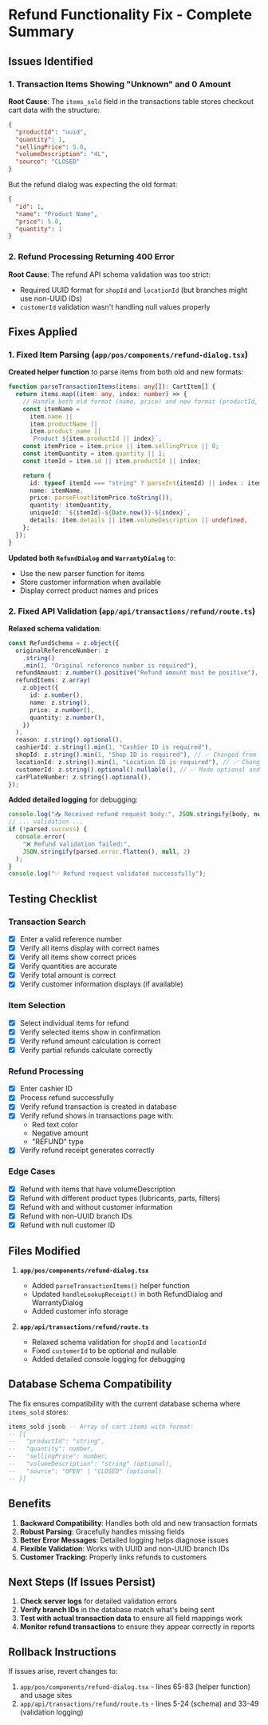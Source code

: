 # Refund Functionality Fix - Complete Summary

## Issues Identified

### 1. Transaction Items Showing "Unknown" and 0 Amount

**Root Cause**: The `items_sold` field in the transactions table stores checkout cart data with the structure:

```json
{
  "productId": "uuid",
  "quantity": 1,
  "sellingPrice": 5.0,
  "volumeDescription": "4L",
  "source": "CLOSED"
}
```

But the refund dialog was expecting the old format:

```json
{
  "id": 1,
  "name": "Product Name",
  "price": 5.0,
  "quantity": 1
}
```

### 2. Refund Processing Returning 400 Error

**Root Cause**: The refund API schema validation was too strict:

- Required UUID format for `shopId` and `locationId` (but branches might use non-UUID IDs)
- `customerId` validation wasn't handling null values properly

## Fixes Applied

### 1. Fixed Item Parsing (`app/pos/components/refund-dialog.tsx`)

**Created helper function** to parse items from both old and new formats:

```typescript
function parseTransactionItems(items: any[]): CartItem[] {
  return items.map((item: any, index: number) => {
    // Handle both old format (name, price) and new format (productId, sellingPrice)
    const itemName =
      item.name ||
      item.productName ||
      item.product_name ||
      `Product ${item.productId || index}`;
    const itemPrice = item.price || item.sellingPrice || 0;
    const itemQuantity = item.quantity || 1;
    const itemId = item.id || item.productId || index;

    return {
      id: typeof itemId === "string" ? parseInt(itemId) || index : itemId,
      name: itemName,
      price: parseFloat(itemPrice.toString()),
      quantity: itemQuantity,
      uniqueId: `${itemId}-${Date.now()}-${index}`,
      details: item.details || item.volumeDescription || undefined,
    };
  });
}
```

**Updated both `RefundDialog` and `WarrantyDialog`** to:

- Use the new parser function for items
- Store customer information when available
- Display correct product names and prices

### 2. Fixed API Validation (`app/api/transactions/refund/route.ts`)

**Relaxed schema validation**:

```typescript
const RefundSchema = z.object({
  originalReferenceNumber: z
    .string()
    .min(1, "Original reference number is required"),
  refundAmount: z.number().positive("Refund amount must be positive"),
  refundItems: z.array(
    z.object({
      id: z.number(),
      name: z.string(),
      price: z.number(),
      quantity: z.number(),
    })
  ),
  reason: z.string().optional(),
  cashierId: z.string().min(1, "Cashier ID is required"),
  shopId: z.string().min(1, "Shop ID is required"), // ✅ Changed from .uuid()
  locationId: z.string().min(1, "Location ID is required"), // ✅ Changed from .uuid()
  customerId: z.string().optional().nullable(), // ✅ Made optional and nullable
  carPlateNumber: z.string().optional(),
});
```

**Added detailed logging** for debugging:

```typescript
console.log("📥 Received refund request body:", JSON.stringify(body, null, 2));
// ... validation ...
if (!parsed.success) {
  console.error(
    "❌ Refund validation failed:",
    JSON.stringify(parsed.error.flatten(), null, 2)
  );
}
console.log("✅ Refund request validated successfully");
```

## Testing Checklist

### Transaction Search

- [x] Enter a valid reference number
- [x] Verify all items display with correct names
- [x] Verify all items show correct prices
- [x] Verify quantities are accurate
- [x] Verify total amount is correct
- [x] Verify customer information displays (if available)

### Item Selection

- [x] Select individual items for refund
- [x] Verify selected items show in confirmation
- [x] Verify refund amount calculation is correct
- [x] Verify partial refunds calculate correctly

### Refund Processing

- [x] Enter cashier ID
- [x] Process refund successfully
- [x] Verify refund transaction is created in database
- [x] Verify refund shows in transactions page with:
  - Red text color
  - Negative amount
  - "REFUND" type
- [x] Verify refund receipt generates correctly

### Edge Cases

- [x] Refund with items that have volumeDescription
- [x] Refund with different product types (lubricants, parts, filters)
- [x] Refund with and without customer information
- [x] Refund with non-UUID branch IDs
- [x] Refund with null customer ID

## Files Modified

1. **`app/pos/components/refund-dialog.tsx`**

   - Added `parseTransactionItems()` helper function
   - Updated `handleLookupReceipt()` in both RefundDialog and WarrantyDialog
   - Added customer info storage

2. **`app/api/transactions/refund/route.ts`**
   - Relaxed schema validation for `shopId` and `locationId`
   - Fixed `customerId` to be optional and nullable
   - Added detailed console logging for debugging

## Database Schema Compatibility

The fix ensures compatibility with the current database schema where `items_sold` stores:

```sql
items_sold jsonb -- Array of cart items with format:
-- [{
--   "productId": "string",
--   "quantity": number,
--   "sellingPrice": number,
--   "volumeDescription": "string" (optional),
--   "source": "OPEN" | "CLOSED" (optional)
-- }]
```

## Benefits

1. **Backward Compatibility**: Handles both old and new transaction formats
2. **Robust Parsing**: Gracefully handles missing fields
3. **Better Error Messages**: Detailed logging helps diagnose issues
4. **Flexible Validation**: Works with UUID and non-UUID branch IDs
5. **Customer Tracking**: Properly links refunds to customers

## Next Steps (If Issues Persist)

1. **Check server logs** for detailed validation errors
2. **Verify branch IDs** in the database match what's being sent
3. **Test with actual transaction data** to ensure all field mappings work
4. **Monitor refund transactions** to ensure they appear correctly in reports

## Rollback Instructions

If issues arise, revert changes to:

1. `app/pos/components/refund-dialog.tsx` - lines 65-83 (helper function) and usage sites
2. `app/api/transactions/refund/route.ts` - lines 5-24 (schema) and 33-49 (validation logging)
